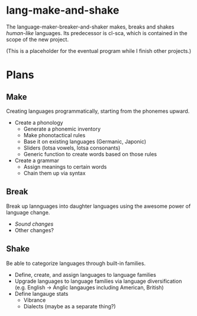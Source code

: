lang-make-and-shake
======

The language-maker-breaker-and-shaker
makes, breaks and shakes *human-like* languages.
Its predecessor is cl-sca, which is contained in the scope of the new project.

(This is a placeholder for the eventual program while I finish other projects.)

Plans
======

## Make ##
Creating languages programmatically, starting from the phonemes upward.
* Create a phonology
  * Generate a phonemic inventory
  * Make phonotactical rules
  * Base it on existing languages (Germanic, Japonic)
  * Sliders (lotsa vowels, lotsa consonants)
  * Generic function to create words based on those rules
* Create a grammar
  * Assign meanings to certain words
  * Chain them up via syntax

## Break ##
Break up lannguages into daughter languages
using the awesome power of language change.
* *Sound changes*
* Other changes?

## Shake ##
Be able to categorize languages through built-in families.
* Define, create, and assign languages to language families
* Upgrade languages to language families via language diversification
  (e.g. English → Anglic langauges including American, British)
* Define langauge stats
  * Vibrance
  * Dialects (maybe as a separate thing?)

